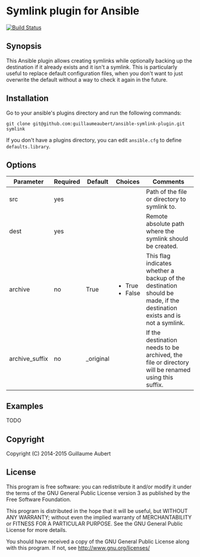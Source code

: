 Symlink plugin for Ansible
==========================

[![Build Status](https://travis-ci.org/guillaumeaubert/ansible-symlink-plugin.svg?branch=master)](https://travis-ci.org/guillaumeaubert/ansible-symlink-plugin)


Synopsis
--------

This Ansible plugin allows creating symlinks while optionally backing up the destination if it already exists and it isn't a symlink. This is particularly useful to replace default configuration files, when you don't want to just overwrite the default without a way to check it again in the future.


Installation
------------

Go to your ansible's plugins directory and run the following commands:

```
git clone git@github.com:guillaumeaubert/ansible-symlink-plugin.git symlink
```

If you don't have a plugins directory, you can edit `ansible.cfg` to define
`defaults.library`.


Options
-------

<table>
	<thead>
		<tr>
			<th>Parameter</th>
			<th>Required</th>
			<th>Default</th>
			<th>Choices</th>
			<th>Comments</th>
		</tr>
	</thead>
	<tbody>
		<tr>
			<td>src</td>
			<td>yes</td>
			<td></td>
			<td></td>
			<td>Path of the file or directory to symlink to.</td>
		</tr>
		<tr>
			<td>dest</td>
			<td>yes</td>
			<td></td>
			<td></td>
			<td>Remote absolute path where the symlink should be created.</td>
		</tr>
		<tr>
			<td>archive</td>
			<td>no</td>
			<td>True</td>
			<td>
				<ul>
					<li>True</li>
					<li>False</li>
				</ul>
			</td>
			<td>
				This flag indicates whether a backup of the destination should be made,
				if the destination exists and is not a symlink.
			</td>
		</tr>
		<tr>
			<td>archive_suffix</td>
			<td>no</td>
			<td>_original</td>
			<td></td>
			<td>
				If the destination needs to be archived, the file or directory will be
				renamed using this suffix.
			</td>
		</tr>
	</thead>
</table>


Examples
--------

TODO


Copyright
---------

Copyright (C) 2014-2015 Guillaume Aubert


License
-------

This program is free software: you can redistribute it and/or modify it under
the terms of the GNU General Public License version 3 as published by the Free
Software Foundation.

This program is distributed in the hope that it will be useful, but WITHOUT ANY
WARRANTY; without even the implied warranty of MERCHANTABILITY or FITNESS FOR A
PARTICULAR PURPOSE. See the GNU General Public License for more details.

You should have received a copy of the GNU General Public License along with
this program. If not, see http://www.gnu.org/licenses/
